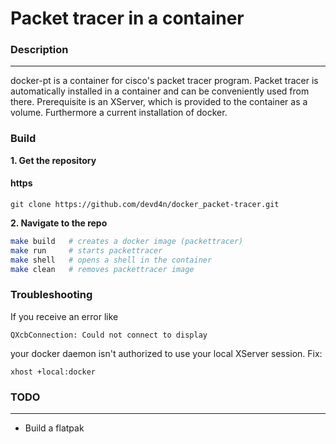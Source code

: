 # Packet tracer in a container

### Description
-------
docker-pt is a container for cisco's packet tracer program. Packet tracer is automatically installed in a container and can be conveniently used from there.
Prerequisite is an XServer, which is provided to the container as a volume. Furthermore a current installation of docker.

### Build
**1. Get the repository**
#### https
```https
git clone https://github.com/devd4n/docker_packet-tracer.git
```

**2. Navigate to the repo**
```bash
make build   # creates a docker image (packettracer)
make run     # starts packettracer
make shell   # opens a shell in the container
make clean   # removes packettracer image

```

### Troubleshooting
If you receive an error like
```
QXcbConnection: Could not connect to display
```
your docker daemon isn't authorized to use your local XServer session. Fix:
```
xhost +local:docker
```

### TODO
-------
- Build a flatpak
